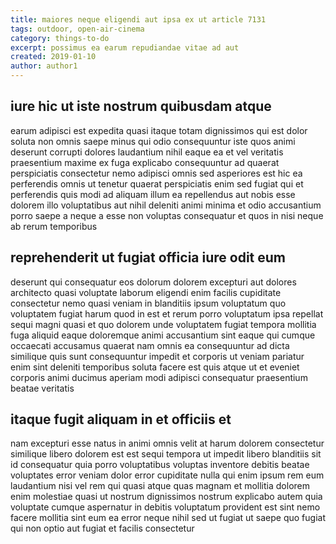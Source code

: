 ```yaml
---
title: maiores neque eligendi aut ipsa ex ut article 7131
tags: outdoor, open-air-cinema
category: things-to-do
excerpt: possimus ea earum repudiandae vitae ad aut
created: 2019-01-10
author: author1
---
```


## iure hic ut iste nostrum quibusdam atque

earum adipisci est expedita quasi itaque totam dignissimos qui est dolor soluta non omnis saepe minus qui odio consequuntur iste quos animi deserunt corrupti dolores laudantium nihil eaque ea et vel veritatis praesentium maxime ex fuga explicabo consequuntur ad quaerat perspiciatis consectetur nemo adipisci omnis sed asperiores est hic ea perferendis omnis ut tenetur quaerat perspiciatis enim sed fugiat qui et perferendis quis modi ad aliquam illum ea repellendus aut nobis esse dolorem illo voluptatibus aut nihil deleniti animi minima et odio accusantium porro saepe a neque a esse non voluptas consequatur et quos in nisi neque ab rerum temporibus

## reprehenderit ut fugiat officia iure odit eum

deserunt qui consequatur eos dolorum dolorem excepturi aut dolores architecto quasi voluptate laborum eligendi enim facilis cupiditate consectetur nemo quasi veniam in blanditiis ipsum voluptatum quo voluptatem fugiat harum quod in est et rerum porro voluptatum ipsa repellat sequi magni quasi et quo dolorem unde voluptatem fugiat tempora mollitia fuga aliquid eaque doloremque animi accusantium sint eaque qui cumque occaecati accusamus quaerat nam omnis ea consequuntur ad dicta similique quis sunt consequuntur impedit et corporis ut veniam pariatur enim sint deleniti temporibus soluta facere est quis atque ut et eveniet corporis animi ducimus aperiam modi adipisci consequatur praesentium beatae veritatis

## itaque fugit aliquam in et officiis et

nam excepturi esse natus in animi omnis velit at harum dolorem consectetur similique libero dolorem est est sequi tempora ut impedit libero blanditiis sit id consequatur quia porro voluptatibus voluptas inventore debitis beatae voluptates error veniam dolor error cupiditate nulla qui enim ipsum rem eum laudantium nisi vel rem qui quasi atque quas magnam et mollitia dolorem enim molestiae quasi ut nostrum dignissimos nostrum explicabo autem quia voluptate cumque aspernatur in debitis voluptatum provident est sint nemo facere mollitia sint eum ea error neque nihil sed ut fugiat ut saepe quo fugiat qui non optio aut fugiat et facilis consectetur
